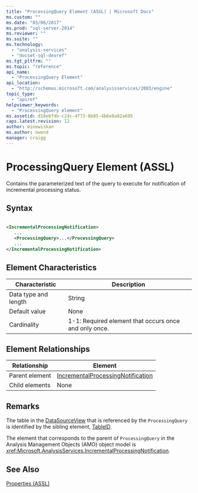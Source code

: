 ```yaml
---
title: "ProcessingQuery Element (ASSL) | Microsoft Docs"
ms.custom: ""
ms.date: "03/06/2017"
ms.prod: "sql-server-2014"
ms.reviewer: ""
ms.suite: ""
ms.technology: 
  - "analysis-services"
  - "docset-sql-devref"
ms.tgt_pltfrm: ""
ms.topic: "reference"
api_name: 
  - "ProcessingQuery Element"
api_location: 
  - "http://schemas.microsoft.com/analysisservices/2003/engine"
topic_type: 
  - "apiref"
helpviewer_keywords: 
  - "ProcessingQuery element"
ms.assetid: d18e6f4b-c24c-4f73-8b85-4b6e8a82a695
caps.latest.revision: 12
author: minewiskan
ms.author: owend
manager: craigg
---
```

# ProcessingQuery Element (ASSL)
  Contains the parameterized text of the query to execute for notification of incremental processing status.  
  
## Syntax  
  
```xml  
  
<IncrementalProcessingNotification>  
   ...  
   <ProcessingQuery>...</ProcessingQuery>  
   ...  
</IncrementalProcessingNotification>  
```  
  
## Element Characteristics  
  
|Characteristic|Description|  
|--------------------|-----------------|  
|Data type and length|String|  
|Default value|None|  
|Cardinality|1-1: Required element that occurs once and only once.|  
  
## Element Relationships  
  
|Relationship|Element|  
|------------------|-------------|  
|Parent element|[IncrementalProcessingNotification](../objects/incrementalprocessingnotification-element-assl.md)|  
|Child elements|None|  
  
## Remarks  
 The table in the [DataSourceView](../objects/datasourceview-element-assl.md) that is referenced by the `ProcessingQuery` is identified by the sibling element, [TableID](id-element-assl.md).  
  
 The element that corresponds to the parent of `ProcessingQuery` in the Analysis Management Objects (AMO) object model is <xref:Microsoft.AnalysisServices.IncrementalProcessingNotification>.  
  
## See Also  
 [Properties &#40;ASSL&#41;](properties-assl.md)  
  
  

